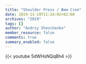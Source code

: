 ```yaml
---
title: "Shoulder Press / Жим Стоя"
date: 2019-11-19T11:24:02+02:00
archives: "2019"
tags: []
author: "Andriy Shevchenko"
member_resource: false
comments: true
summary_enabled: false
---
```


{{< youtube 5dWHsNQqBh4 >}}